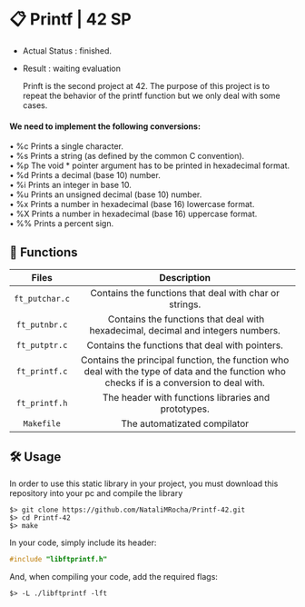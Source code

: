 # :clipboard: Printf | 42 SP
- Actual Status : finished.
- Result        : waiting evaluation
  
  Prinft is the second project at 42.
The purpose of this project is to repeat the behavior of the printf function but we only deal with some cases.

#### We need to implement the following conversions:

• %c Prints a single character.  
• %s Prints a string (as defined by the common C convention).  
• %p The void * pointer argument has to be printed in hexadecimal format.  
• %d Prints a decimal (base 10) number.  
• %i Prints an integer in base 10.  
• %u Prints an unsigned decimal (base 10) number.  
• %x Prints a number in hexadecimal (base 16) lowercase format.  
• %X Prints a number in hexadecimal (base 16) uppercase format.  
• %% Prints a percent sign.  

## 📝 Functions

| Files | Description |
| :------: | :---------: |
| ``ft_putchar.c`` | Contains the functions that deal with char or strings.|
| ``ft_putnbr.c`` | Contains the functions that deal with hexadecimal, decimal and integers numbers. |
| ``ft_putptr.c`` | Contains the functions that deal with pointers. |
| ``ft_printf.c`` | Contains the principal function, the function who deal with the type of data and the function who checks if is a conversion to deal with.|
| ``ft_printf.h`` | The header with functions libraries and prototypes. |
| ``Makefile`` | The automatizated compilator|


## 🛠️ Usage

In order to use this static library in your project, you must download this repository into your pc and compile the library

``` shell
$> git clone https://github.com/NataliMRocha/Printf-42.git
$> cd Printf-42
$> make
```

In your code, simply include its header:

``` C
#include "libftprintf.h"
```

And, when compiling your code, add the required flags:

``` shell
$> -L ./libftprintf -lft
```

